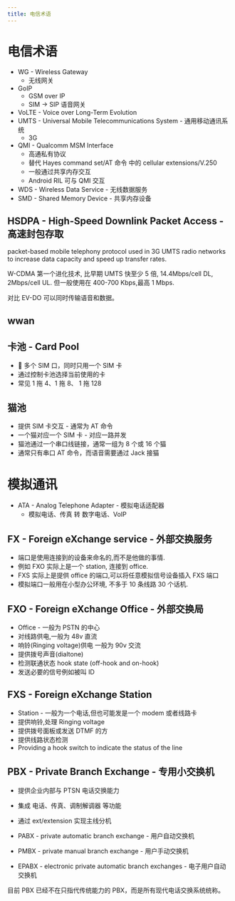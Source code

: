 ```yaml
---
title: 电信术语
---
```


# 电信术语

- WG - Wireless Gateway
  - 无线网关
- GoIP
  - GSM over IP
  - SIM -> SIP 语音网关
- VoLTE - Voice over Long-Term Evolution
- UMTS - Universal Mobile Telecommunications System - 通用移动通讯系统
  - 3G
- QMI - Qualcomm MSM Interface
  - 高通私有协议
  - 替代 Hayes command set/AT 命令 中的 cellular extensions/V.250
  - 一般通过共享内存交互
  - Android RIL 可与 QMI 交互
- WDS - Wireless Data Service - 无线数据服务
- SMD - Shared Memory Device - 共享内存设备

## HSDPA - High-Speed Downlink Packet Access - 高速封包存取
packet-based mobile telephony protocol used in 3G UMTS radio networks to increase data capacity and speed up transfer rates.

W-CDMA 第一个进化技术, 比早期 UMTS 快至少 5 倍, 14.4Mbps/cell DL, 2Mbps/cell UL. 但一般使用在 400-700 Kbps,最高 1 Mbps.

对比 EV-DO 可以同时传输语音和数据。

## wwan

## 卡池 - Card Pool

-  多个 SIM 口，同时只用一个 SIM 卡
- 通过控制卡池选择当前使用的卡
- 常见 1 拖 4、1 拖 8、 1 拖 128

## 猫池

- 提供 SIM 卡交互 - 通常为 AT 命令
- 一个猫对应一个 SIM 卡 - 对应一路并发
- 猫池通过一个串口线链接，通常一组为 8 个或 16 个猫
- 通常只有串口 AT 命令，而语音需要通过 Jack 接猫

# 模拟通讯

- ATA - Analog Telephone Adapter - 模拟电话适配器
  - 模拟电话、传真 转 数字电话、VoIP

## FX - Foreign eXchange service - 外部交换服务

- 端口是使用连接到的设备来命名的,而不是他做的事情.
- 例如 FXO 实际上是一个 station, 连接到 office.
- FXS 实际上是提供 office 的端口,可以将任意模拟信号设备插入 FXS 端口
- 模拟端口一般用在小型办公环境, 不多于 10 条线路 30 个话机.

## FXO - Foreign eXchange Office - 外部交换局

- Office - 一般为 PSTN 的中心
- 对线路供电,一般为 48v 直流
- 响铃(Ringing voltage)供电 一般为 90v 交流
- 提供拨号声音(dialtone)
- 检测联通状态 hook state (off-hook and on-hook)
- 发送必要的信号例如被叫 ID

## FXS - Foreign eXchange Station

- Station - 一般为一个电话,但也可能发是一个 modem 或者线路卡
- 提供响铃,处理 Ringing voltage
- 提供拨号面板或发送 DTMF 的方
- 提供线路状态检测
- Providing a hook switch to indicate the status of the line

## PBX - Private Branch Exchange - 专用小交换机

- 提供企业内部与 PTSN 电话交换能力
- 集成 电话、传真、调制解调器 等功能
- 通过 ext/extension 实现主线分机

- PABX - private automatic branch exchange - 用户自动交换机
- PMBX - private manual branch exchange - 用户手动交换机
- EPABX - electronic private automatic branch exchanges - 电子用户自动交换机

目前 PBX 已经不在只指代传统能力的 PBX，而是所有现代电话交换系统统称。
